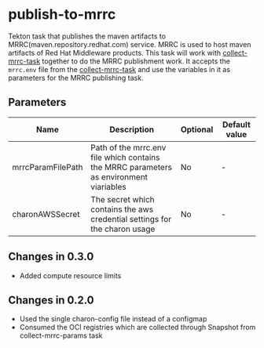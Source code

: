 # publish-to-mrrc

Tekton task that publishes the maven artifacts to MRRC(maven.repository.redhat.com) service. MRRC is used to host maven artifacts of Red Hat Middleware products.
This task will work with [collect-mrrc-task](../collect-mrrc-params/README.md) together to do the MRRC publishment work. It accepts the `mrrc.env` file from the [collect-mrrc-task](../collect-mrrc-params/README.md) and use the variables in it as parameters for the MRRC publishing task.

## Parameters

| Name              | Description                                                                            | Optional | Default value |
| ----------------- | -------------------------------------------------------------------------------------- | -------- | ------------- |
| mrrcParamFilePath | Path of the mrrc.env file which contains the MRRC parameters as environment viariables | No       | -             |
| charonAWSSecret   | The secret which contains the aws credential settings for the charon usage             | No       | -             |

## Changes in 0.3.0
* Added compute resource limits

## Changes in 0.2.0
* Used the single charon-config file instead of a configmap
* Consumed the OCI registries which are collected through Snapshot from collect-mrrc-params task
